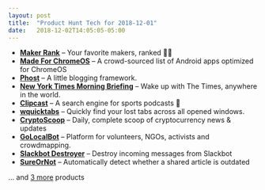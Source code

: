 ```yaml
---
layout: post
title:  "Product Hunt Tech for 2018-12-01"
date:   2018-12-02T14:05:05-05:00
---
```


* **[Maker Rank](https://www.producthunt.com/posts/maker-rank?utm_campaign=producthunt-api&utm_medium=api&utm_source=Application%3A+Daily+Digest+RSS+%28ID%3A+3202%29)** – Your favorite makers, ranked 👩‍🎤
* **[Made For ChromeOS](https://www.producthunt.com/posts/made-for-chromeos?utm_campaign=producthunt-api&utm_medium=api&utm_source=Application%3A+Daily+Digest+RSS+%28ID%3A+3202%29)** – A crowd-sourced list of Android apps optimized for ChromeOS
* **[Phost](https://www.producthunt.com/posts/phost?utm_campaign=producthunt-api&utm_medium=api&utm_source=Application%3A+Daily+Digest+RSS+%28ID%3A+3202%29)** – A little blogging framework.
* **[New York Times Morning Briefing](https://www.producthunt.com/posts/new-york-times-morning-briefing?utm_campaign=producthunt-api&utm_medium=api&utm_source=Application%3A+Daily+Digest+RSS+%28ID%3A+3202%29)** – Wake up with The Times, anywhere in the world.
* **[Clipcast](https://www.producthunt.com/posts/clipcast?utm_campaign=producthunt-api&utm_medium=api&utm_source=Application%3A+Daily+Digest+RSS+%28ID%3A+3202%29)** – A search engine for sports podcasts 🏀
* **[wquicktabs](https://www.producthunt.com/posts/wquicktabs?utm_campaign=producthunt-api&utm_medium=api&utm_source=Application%3A+Daily+Digest+RSS+%28ID%3A+3202%29)** – Quickly find your lost tabs across all opened windows.
* **[CryptoScoop](https://www.producthunt.com/posts/cryptoscoop?utm_campaign=producthunt-api&utm_medium=api&utm_source=Application%3A+Daily+Digest+RSS+%28ID%3A+3202%29)** – Daily, complete scoop of cryptocurrency news & updates
* **[GoLocalBot](https://www.producthunt.com/posts/golocalbot?utm_campaign=producthunt-api&utm_medium=api&utm_source=Application%3A+Daily+Digest+RSS+%28ID%3A+3202%29)** – Platform for volunteers, NGOs, activists and crowdmapping.
* **[Slackbot Destroyer](https://www.producthunt.com/posts/slackbot-destroyer?utm_campaign=producthunt-api&utm_medium=api&utm_source=Application%3A+Daily+Digest+RSS+%28ID%3A+3202%29)** – Destroy incoming messages from Slackbot
* **[SureOrNot](https://www.producthunt.com/posts/sureornot?utm_campaign=producthunt-api&utm_medium=api&utm_source=Application%3A+Daily+Digest+RSS+%28ID%3A+3202%29)** – Automatically detect whether a shared article is outdated

… and [3 more](https://www.producthunt.com/tech) products